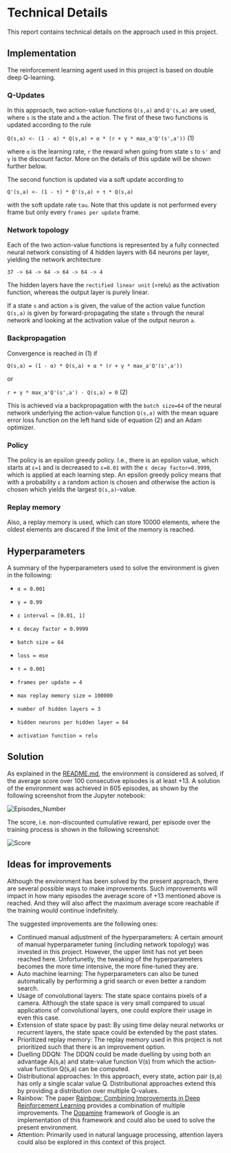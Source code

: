 # Technical Details

This report contains technical details on the approach used in this project.

## Implementation

The reinforcement learning agent used in this project is based on double deep Q-learning. 

### Q-Updates

In this approach, two action-value functions `Q(s,a)` and `Q'(s,a)` are used, where `s` is the state and `a` the action. The first of these two functions is updated according to the rule

`Q(s,a) <- (1 - α) * Q(s,a) + α * (r + γ * max_a'Q'(s',a'))` (1)

where `α` is the learning rate, `r` the reward when going from state `s` to `s'` and `γ` is the discount factor. More on the details of this update will be shown further below.

The second function is updated via a soft update according to

`Q'(s,a) <- (1 - τ) * Q'(s,a) + τ * Q(s,a)`

with the soft update rate `tau`. Note that this update is not performed every frame but only every `frames per update` frame.

### Network topology

Each of the two action-value functions is represented by a fully connected neural network consisting of 4 hidden layers with 64 neurons per layer, yielding the network architecture

`37 -> 64 -> 64 -> 64 -> 64 -> 4`

The hidden layers have the `rectified linear unit` (=relu) as the activation function, whereas the output layer is purely linear.

If a state `s` and action `a` is given, the value of the action value function `Q(s,a)` is given by forward-propagating the state `s` through the neural network and looking at the activation value of the output neuron `a`.

### Backpropagation

Convergence is reached in (1) if 

`Q(s,a) = (1 - α) * Q(s,a) + α * (r + γ * max_a'Q'(s',a'))` 

or 

`r + γ * max_a'Q'(s',a') - Q(s,a) = 0` (2)

This is achieved via a backpropagation with the `batch size=64` of the neural network underlying the action-value function `Q(s,a)` with the mean square error loss function on the left hand side of equation (2) and an Adam optimizer.

### Policy

The policy is an epsilon greedy policy. I.e., there is an epsilon value, which starts at `ε=1` and is decreased to `ε=0.01` with the `ε decay factor=0.9999`, which is applied at each learning step. An epsilon greedy policy means that with a probability `ε` a random action is chosen and otherwise the action is chosen which yields the largest `Q(s,a)`-value.

### Replay memory

Also, a replay memory is used, which can store 10000 elements, where the oldest elements are discared if the limit of the memory is reached.


## Hyperparameters

A summary of the hyperparameters used to solve the environment is given in the following:

- `α = 0.001`
- `γ = 0.99`
- `ε interval = [0.01, 1]`
- `ε decay factor = 0.9999`
- `batch size = 64`
- `loss = mse`
- `τ = 0.001`
- `frames per update = 4`

- `max replay memory size = 100000`

- `number of hidden layers = 3`
- `hidden neurons per hidden layer = 64`
- `activation function = relu`

## Solution

As explained in the [README.md](README.md), the environment is considered as solved, if the average score over 100 consecutive episodes is at least +13. A solution of the environment was achieved in 605 episodes, as shown by the following screenshot from the Jupyter notebook:

![Episodes_Number](https://user-images.githubusercontent.com/92691697/137644425-f4d5895c-1ca6-4cf5-8391-bd4a571fbce7.PNG)

The score, i.e. non-discounted cumulative reward, per episode over the training process is shown in the following screenshot:

![Score](https://user-images.githubusercontent.com/92691697/137644387-1fbfb623-07f2-47a5-8ee8-b63c29746261.PNG)

## Ideas for improvements

Although the environment has been solved by the present approach, there are several possible ways to make improvements. Such improvements will impact in how many episodes the average score of +13 mentioned above is reached. And they will also affect the maximum average score reachable if the training would continue indefinitely.

The suggested improvements are the following ones:
- Continued manual adjustment of the hyperparameters: A certain amount of manual hyperparameter tuning (including network topology) was invested in this project. However, the upper limit has not yet been reached here. Unfortunetly, the tweaking of the hyperparameters becomes the more time intensive, the more fine-tuned they are.
- Auto machine learning: The hyperparameters can also be tuned automatically by performing a grid search or even better a random search.
- Usage of convolutional layers: The state space contains pixels of a camera. Although the state space is very small compared to usual applications of convolutional layers, one could explore their usage in even this case.
- Extension of state space by past: By using time delay neural networks or recurrent layers, the state space could be extended by the past states.
- Prioritized replay memory: The replay memory used in this project is not prioritized such that there is an improvement option.
- Duelling DDQN: The DDQN could be made duelling by using both an advantage A(s,a) and state-value function V(s) from which the action-value function Q(s,a) can be computed.
- Distributional approaches: In this approach, every state, action pair (s,a) has only a single scalar value Q. Distributional approaches extend this by providing a distribution over multiple Q-values.
- Rainbow: The paper [Rainbow: Combining Improvements in Deep Reinforcement Learning](https://arxiv.org/pdf/1710.02298.pdf) provides a combination of multiple improvements. The [Dopamine](https://github.com/google/dopamine) framework of Google is an implementation of this framework and could also be used to solve the present environment.
- Attention: Primarily used in natural language processing, attention layers could also be explored in this context of this project.
